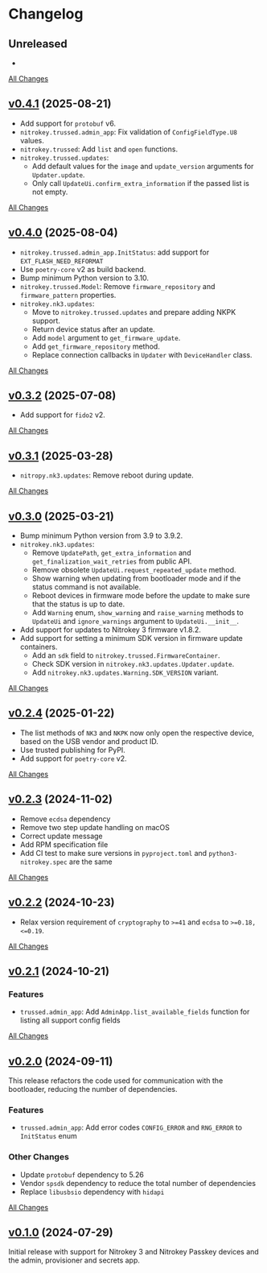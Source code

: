 # Changelog

## Unreleased

-

[All Changes](https://github.com/Nitrokey/nitrokey-sdk-py/compare/v0.4.1...HEAD)

## [v0.4.1](https://github.com/Nitrokey/nitrokey-sdk-py/releases/tag/v0.4.1) (2025-08-21)

- Add support for `protobuf` v6.
- `nitrokey.trussed.admin_app`: Fix validation of `ConfigFieldType.U8` values.
- `nitrokey.trussed`: Add `list` and `open` functions.
- `nitrokey.trussed.updates`:
  - Add default values for the `image` and `update_version` arguments for `Updater.update`.
  - Only call `UpdateUi.confirm_extra_information` if the passed list is not empty.

[All Changes](https://github.com/Nitrokey/nitrokey-sdk-py/compare/v0.4.0...v0.4.1)

## [v0.4.0](https://github.com/Nitrokey/nitrokey-sdk-py/releases/tag/v0.4.0) (2025-08-04)

- `nitrokey.trussed.admin_app.InitStatus`: add support for `EXT_FLASH_NEED_REFORMAT`
- Use `poetry-core` v2 as build backend.
- Bump minimum Python version to 3.10.
- `nitrokey.trussed.Model`: Remove `firmware_repository` and `firmware_pattern` properties.
- `nitrokey.nk3.updates`:
  - Move to `nitrokey.trussed.updates` and prepare adding NKPK support.
  - Return device status after an update.
  - Add `model` argument to `get_firmware_update`.
  - Add `get_firmware_repository` method.
  - Replace connection callbacks in `Updater` with `DeviceHandler` class.

[All Changes](https://github.com/Nitrokey/nitrokey-sdk-py/compare/v0.3.2...v0.4.0)

## [v0.3.2](https://github.com/Nitrokey/nitrokey-sdk-py/releases/tag/v0.3.2) (2025-07-08)

- Add support for `fido2` v2.

[All Changes](https://github.com/Nitrokey/nitrokey-sdk-py/compare/v0.3.1...v0.3.2)

## [v0.3.1](https://github.com/Nitrokey/nitrokey-sdk-py/releases/tag/v0.3.1) (2025-03-28)

- `nitropy.nk3.updates`: Remove reboot during update.

[All Changes](https://github.com/Nitrokey/nitrokey-sdk-py/compare/v0.3.0...v0.3.1)

## [v0.3.0](https://github.com/Nitrokey/nitrokey-sdk-py/releases/tag/v0.3.0) (2025-03-21)

- Bump minimum Python version from 3.9 to 3.9.2.
- `nitrokey.nk3.updates`:
  - Remove `UpdatePath`, `get_extra_information` and `get_finalization_wait_retries` from public API.
  - Remove obsolete `UpdateUi.request_repeated_update` method.
  - Show warning when updating from bootloader mode and if the status command is not available.
  - Reboot devices in firmware mode before the update to make sure that the status is up to date.
  - Add `Warning` enum, `show_warning` and `raise_warning` methods to `UpdateUi` and `ignore_warnings` argument to `UpdateUi.__init__`.
- Add support for updates to Nitrokey 3 firmware v1.8.2.
- Add support for setting a minimum SDK version in firmware update containers.
  - Add an `sdk` field to `nitrokey.trussed.FirmwareContainer`.
  - Check SDK version in `nitrokey.nk3.updates.Updater.update`.
  - Add `nitrokey.nk3.updates.Warning.SDK_VERSION` variant.

[All Changes](https://github.com/Nitrokey/nitrokey-sdk-py/compare/v0.2.4...v0.3.0)

## [v0.2.4](https://github.com/Nitrokey/nitrokey-sdk-py/releases/tag/v0.2.4) (2025-01-22)

- The list methods of `NK3` and `NKPK` now only open the respective device, based on the USB vendor and product ID.
- Use trusted publishing for PyPI.
- Add support for `poetry-core` v2.

[All Changes](https://github.com/Nitrokey/nitrokey-sdk-py/compare/v0.2.3...v0.2.4)

## [v0.2.3](https://github.com/Nitrokey/nitrokey-sdk-py/releases/tag/v0.2.3) (2024-11-02)

- Remove `ecdsa` dependency
- Remove two step update handling on macOS
- Correct update message
- Add RPM specification file
- Add CI test to make sure versions in `pyproject.toml` and `python3-nitrokey.spec` are the same

[All Changes](https://github.com/Nitrokey/nitrokey-sdk-py/compare/v0.2.2...v0.2.3)

## [v0.2.2](https://github.com/Nitrokey/nitrokey-sdk-py/releases/tag/v0.2.2) (2024-10-23)

- Relax version requirement of `cryptography` to `>=41` and `ecdsa` to `>=0.18,<=0.19`.

[All Changes](https://github.com/Nitrokey/nitrokey-sdk-py/compare/v0.2.1...v0.2.2)

## [v0.2.1](https://github.com/Nitrokey/nitrokey-sdk-py/releases/tag/v0.2.1) (2024-10-21)

### Features

- `trussed.admin_app`: Add `AdminApp.list_available_fields` function for listing all support config fields

[All Changes](https://github.com/Nitrokey/nitrokey-sdk-py/compare/v0.2.0...v0.2.1)

## [v0.2.0](https://github.com/Nitrokey/nitrokey-sdk-py/releases/tag/v0.2.0) (2024-09-11)

This release refactors the code used for communication with the bootloader, reducing the number of dependencies.

### Features

- `trussed.admin_app`: Add error codes `CONFIG_ERROR` and `RNG_ERROR` to `InitStatus` enum

### Other Changes

- Update `protobuf` dependency to 5.26
- Vendor `spsdk` dependency to reduce the total number of dependencies
- Replace `libusbsio` dependency with `hidapi`

[All Changes](https://github.com/Nitrokey/nitrokey-sdk-py/compare/v0.1.0...v0.2.0)

## [v0.1.0](https://github.com/Nitrokey/nitrokey-sdk-py/releases/tag/v0.1.0) (2024-07-29)

Initial release with support for Nitrokey 3 and Nitrokey Passkey devices and the admin, provisioner and secrets app.
